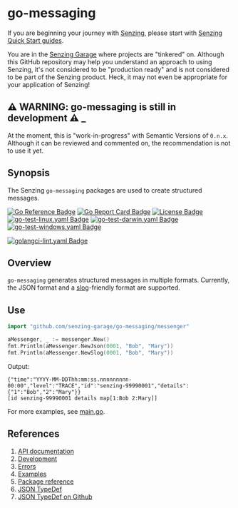 # go-messaging

If you are beginning your journey with [Senzing],
please start with [Senzing Quick Start guides].

You are in the [Senzing Garage] where projects are "tinkered" on.
Although this GitHub repository may help you understand an approach to using Senzing,
it's not considered to be "production ready" and is not considered to be part of the Senzing product.
Heck, it may not even be appropriate for your application of Senzing!

## :warning: WARNING: go-messaging is still in development :warning: _

At the moment, this is "work-in-progress" with Semantic Versions of `0.n.x`.
Although it can be reviewed and commented on,
the recommendation is not to use it yet.

## Synopsis

The Senzing `go-messaging` packages are used to create structured messages.

[![Go Reference Badge]][Package reference]
[![Go Report Card Badge]][Go Report Card]
[![License Badge]][License]
[![go-test-linux.yaml Badge]][go-test-linux.yaml]
[![go-test-darwin.yaml Badge]][go-test-darwin.yaml]
[![go-test-windows.yaml Badge]][go-test-windows.yaml]

[![golangci-lint.yaml Badge]][golangci-lint.yaml]

## Overview

`go-messaging` generates structured messages in multiple formats.
Currently, the JSON format and a [slog]-friendly format are supported.

## Use

```go
import "github.com/senzing-garage/go-messaging/messenger"

aMessenger, _ := messenger.New()
fmt.Println(aMessenger.NewJson(0001, "Bob", "Mary"))
fmt.Println(aMessenger.NewSlog(0001, "Bob", "Mary"))
```

Output:

```console
{"time":"YYYY-MM-DDThh:mm:ss.nnnnnnnnn-00:00","level":"TRACE","id":"senzing-99990001","details":{"1":"Bob","2":"Mary"}}
[id senzing-99990001 details map[1:Bob 2:Mary]]
```

For more examples, see [main.go].

## References

1. [API documentation]
1. [Development]
1. [Errors]
1. [Examples]
1. [Package reference]
1. [JSON TypeDef]
1. [JSON TypeDef on Github]

[API documentation]: https://pkg.go.dev/github.com/senzing-garage/go-messaging
[Development]: docs/development.md
[Errors]: docs/errors.md
[Examples]: docs/examples.md
[Go Reference Badge]: https://pkg.go.dev/badge/github.com/senzing-garage/go-messaging.svg
[Go Report Card Badge]: https://goreportcard.com/badge/github.com/senzing-garage/go-messaging
[Go Report Card]: https://goreportcard.com/report/github.com/senzing-garage/go-messaging
[go-test-darwin.yaml Badge]: https://github.com/senzing-garage/go-messaging/actions/workflows/go-test-darwin.yaml/badge.svg
[go-test-darwin.yaml]: https://github.com/senzing-garage/go-messaging/actions/workflows/go-test-darwin.yaml
[go-test-linux.yaml Badge]: https://github.com/senzing-garage/go-messaging/actions/workflows/go-test-linux.yaml/badge.svg
[go-test-linux.yaml]: https://github.com/senzing-garage/go-messaging/actions/workflows/go-test-linux.yaml
[go-test-windows.yaml Badge]: https://github.com/senzing-garage/go-messaging/actions/workflows/go-test-windows.yaml/badge.svg
[go-test-windows.yaml]: https://github.com/senzing-garage/go-messaging/actions/workflows/go-test-windows.yaml
[golangci-lint.yaml Badge]: https://github.com/senzing-garage/go-messaging/actions/workflows/golangci-lint.yaml/badge.svg
[golangci-lint.yaml]: https://github.com/senzing-garage/go-messaging/actions/workflows/golangci-lint.yaml
[JSON TypeDef on Github]: https://github.com/jsontypedef
[JSON TypeDef]: https://jsontypedef.com/
[License Badge]: https://img.shields.io/badge/License-Apache2-brightgreen.svg
[License]: https://github.com/senzing-garage/go-messaging/blob/main/LICENSE
[main.go]: main.go
[Package reference]: https://pkg.go.dev/github.com/senzing-garage/go-messaging
[Senzing Garage]: https://github.com/senzing-garage
[Senzing Quick Start guides]: https://docs.senzing.com/quickstart/
[Senzing]: https://senzing.com/
[slog]: https://pkg.go.dev/golang.org/x/exp/slog
